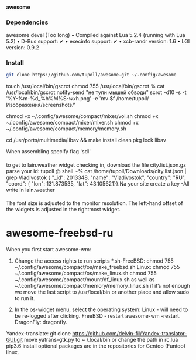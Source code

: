 #### awesome
### Dependencies

awesome devel (Too long)
 • Compiled against Lua 5.2.4 (running with Lua 5.2)
 • D-Bus support: ✔
 • execinfo support: ✔
 • xcb-randr version: 1.6
 • LGI version: 0.9.2

### Install

```bash
git clone https://github.com/tupoll/awesome.git ~/.config/awesome
```
touch /usr/local/bin/gscrot 
chmod 755 /usr/local/bin/gscrot
 % cat /usr/local/bin/gscrot
 notify-send "не тупи мышей обводи"
scrot -d10 -s -t '%Y-%m-%d_%h%M%S-$wx$h.png' -e 'mv $f /home/tupoll/Изображения/screenshots/'

chmod +x ~/.config/awesome/compact/mixer/vol.sh
chmod +x ~/.config/awesome/compact/mixer/mixer.sh
chmod +x ~/.config/awesome/compact/memory/memory.sh

cd /usr/ports/multimedia/libav && make install clean
pkg lock libav

When assembling specify flag 'sdl'
####
to get to lain.weather widget checking in, download the file city.list.json.gz parse your id:
tupoll @ shell ~% cat /home/tupoll/Downloads/city.list.json | grep Vladivostok
{ "_id": 2013348, "name": "Vladivostok", "country": "RU", "coord": { "lon": 131.873535, "lat": 43.105621}}.Na your site create a key -All write in lain.weather
####
The font size is adjusted to the monitor resolution. The left-hand offset of the widgets is adjusted in the rightmost widget.
# awesome-freebsd-ru


When you first start awesome-wm:

1) Change the access rights to run scripts *.sh-FreeBSD:
 chmod 755 ~/.config/awesome/compact/os/make_freebsd.sh
Linux: chmod 755 ~/.config/awesome/compact/os/make_linux.sh
chmod 755 ~/.config/awesome/compact/mount/df_linux.sh
as well as ~/.config/awesome/compact/memory/memory_linux.sh
if it’s not enough we move the last script to /usr/local/bin  or another place and allow sudo to run it.

2) In the os-widget menu, select the operating system:
Linux - will need to be re-logged after clicking.
FreeBSD - restart awesome-wm -restart.
DragonFly: dragonfly.

Yandex-translate:
git clone https://github.com/delvin-fil/Yandex-translator-GUI.git
 move yatrans-gtk.py to ~ /.local/bin  or change the path in rc.lua
pip3.6 install optional packages are in the repositories for
Gentoo (Funtoo) linux.